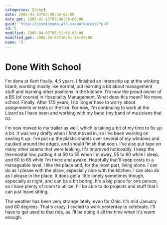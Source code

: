 ```yaml
---
categories: [toby]
date: 2005-01-13T02:08:56-05:00
date_gmt: 2005-01-13T07:08:56+00:00
guid: 'http://cosmicosmo.ath.cx/wordpress/?p=5'
id: 5
modified: 2005-04-07T05:51:16-05:00
modified_gmt: 2005-04-07T10:51:16+00:00
name: '5'
---
```


Done With School
================

I'm done at Kent finally. 4.5 years. I finished an internship up at the winking lizard, working mostly like normal, but learning a bit about management stuff and learning other positions in the kitchen. I'm now the proud owner of a BS (of course) in Hospitality Management. What does this mean? No more school. Finally. After 17.5 years, I no longer have to worry about assignments or tests or the like. For now, I'm continuing to work at the Lizard as I have been and working with my band (my band of musicians that is).

I'm now moved to my trailer as well, which is taking a bit of my time to fix up a bit. It was very drafty when I first moved in, so I've been working on sealing it up. I've put up the plastic sheets over several of my windows and caulked around the edges, and should finish that soon. I've also put tape on many other seams that were leaking. It's improved noticeably. I keep the thermostat low, putting it at 50 to 55 when I'm away, 55 to 60 while I sleep, and 60 to 65 while I'm there and awake. Hopefully that'll keep costs to a manageable level. I like the place and, for the most part, living alone. I can do as I please with the place, especially nice with the kitchen. I can also do as I please in the place. It does get a little lonely sometimes though, especially at night, and can be a bit boring. It's a big place for one person, so I have plenty of room to utilize. I'll be able to do projects and stuff that I can just leave sitting.

The weather has been very strange lately, even for Ohio. It's mid-January and 60 degrees. That's crazy. I cycled to work yesterday to celebrate. I'll have to get used to that ride, as I'll be doing it all the time when it's warm enough.
